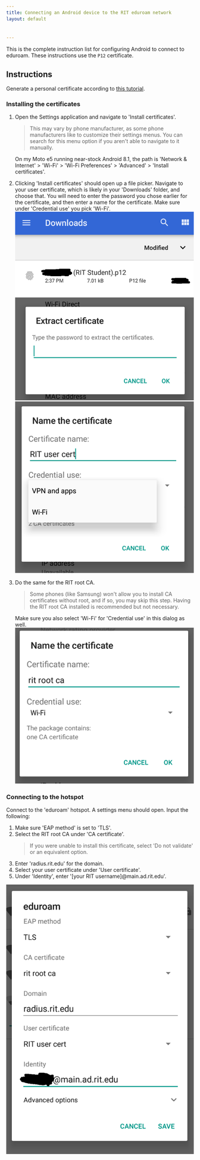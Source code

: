 ```yaml
---
title: Connecting an Android device to the RIT eduroam network 
layout: default


---
```


This is the complete instruction list for configuring Android to connect to eduroam. These instructions use the `P12` certificate.

## Instructions

Generate a personal certificate according to [this tutorial](./certificates).

### Installing the certificates

1. Open the Settings application and navigate to 'Install certificates'.  
   > This may vary by phone manufacturer, as some phone manufacturers like to customize their settings menus. You can search for this menu option if you aren't able to navigate to it manually.
   
   On my Moto e5 running near-stock Android 8.1, the path is 'Network & Internet' > 'Wi-Fi' > 'Wi-Fi Preferences' > 'Advanced' > 'Install certificates'.
2. Clicking 'Install certificates' should open up a file picker. Navigate to your user certificate, which is likely in your 'Downloads' folder, and choose that. You will need to enter the password you chose earlier for the certificate, and then enter a name for the certificate. Make sure under 'Credential use' you pick 'Wi-Fi'.  
   ![The Android file picker, showing 'Downloads' folder and a file called '{blacked out} (RIT Student).p12'](/assets/img/eduroam-android/downloads-p12.png)
   ![A dialog titled 'Extract certificate' with a password prompt](/assets/img/eduroam-android/cert-password.png)
   ![A dialog titled 'Name the certificate' with a textbox for the name and a dropdown called 'Crdential use', with the options 'VPN and apps' and 'Wi-Fi'](/assets/img/eduroam-android/rit-user-cert-name-dialog.png)
3. Do the same for the RIT root CA.  
   > Some phones (like Samsung) won't allow you to install CA certificates without root, and if so, you may skip this step. Having the RIT root CA installed is recommended but not necessary.
   
   Make sure you also select 'Wi-Fi' for 'Credential use' in this dialog as well.
   ![The same 'Name the certificate' dialog from the last step](/assets/img/eduroam-android/rit-root-ca-install.png)

### Connecting to the hotspot

Connect to the 'eduroam' hotspot. A settings menu should open. Input the following:
1. Make sure 'EAP method' is set to 'TLS'.
2. Select the RIT root CA under 'CA certificate'.  
   > If you were unable to install this certificate, select 'Do not validate' or an equivalent option.
3. Enter 'radius.rit.edu' for the domain.
4. Select your user certificate under 'User certificate'.
5. Under 'Identity', enter '[your RIT username]@main.ad.rit.edu'.

![The wifi dialog showing the settings described above](/assets/img/eduroam-android/eduroam-settings.png)
